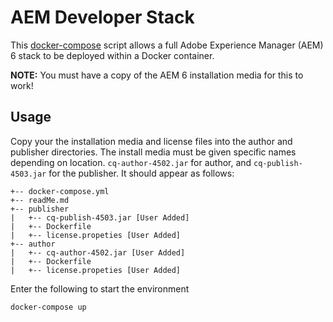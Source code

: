 # AEM Developer Stack

This [docker-compose](https://docs.docker.com/compose/) script allows a full Adobe Experience Manager (AEM)
6 stack to be deployed within a Docker container.

**NOTE:** You must have a copy of the AEM 6 installation media for this to work!

## Usage
Copy your the installation media and license files into the author and publisher directories.
The install media must be given specific names depending on location. `cq-author-4502.jar` for author, and `cq-publish-4503.jar` for the publisher. It should appear as follows:

```
+-- docker-compose.yml
+-- readMe.md
+-- publisher
|   +-- cq-publish-4503.jar [User Added]
|   +-- Dockerfile
|   +-- license.propeties [User Added]
+-- author
|   +-- cq-author-4502.jar [User Added]
|   +-- Dockerfile
|   +-- license.propeties [User Added]
```

Enter the following to start the environment
```bash
docker-compose up
```
